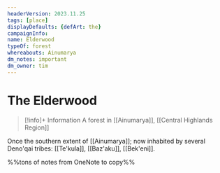 ```yaml
---
headerVersion: 2023.11.25
tags: [place]
displayDefaults: {defArt: the}
campaignInfo:
name: Elderwood
typeOf: forest
whereabouts: Ainumarya
dm_notes: important
dm_owner: tim
---
```

# The Elderwood
>[!info]+ Information
> A forest in [[Ainumarya]], [[Central Highlands Region]]

Once the southern extent of [[Ainumarya]]; now inhabited by several Deno'qai tribes: [[Te'kula]], [[Baz'aku]], [[Bek'eni]].

%%tons of notes from OneNote to copy%%